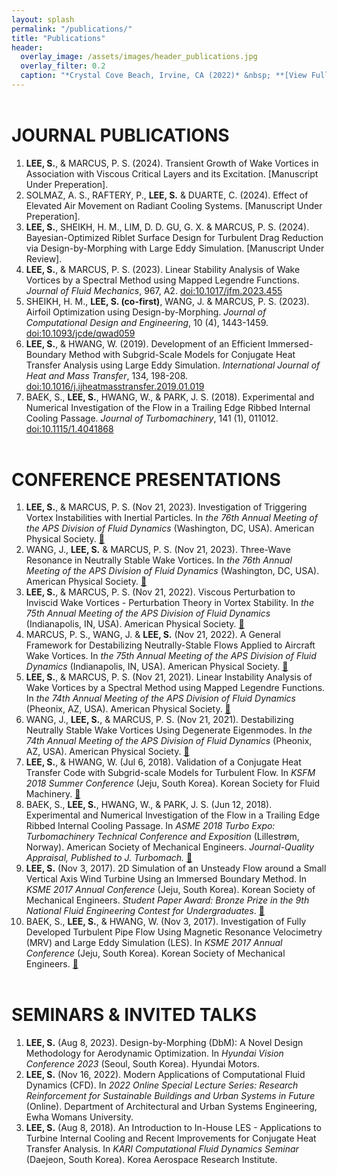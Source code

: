 ```yaml
---
layout: splash
permalink: "/publications/"
title: "Publications"
header:
  overlay_image: /assets/images/header_publications.jpg
  overlay_filter: 0.2
  caption: "*Crystal Cove Beach, Irvine, CA (2022)* &nbsp; **[View Full-image](/assets/photographs/reef_point_crystal_cove_2022.jpg)**"
---
```


# JOURNAL PUBLICATIONS

1. **LEE, S.**, & MARCUS, P. S. (2024). Transient Growth of Wake Vortices in Association with Viscous Critical Layers and its Excitation. [Manuscript Under Preperation].
2. SOLMAZ, A. S., RAFTERY, P., **LEE, S.** & DUARTE, C. (2024). Effect of Elevated Air Movement on Radiant Cooling Systems. [Manuscript Under Preperation].
3. **LEE, S.**, SHEIKH, H. M., LIM, D. D. GU, G. X. & MARCUS, P. S. (2024). Bayesian-Optimized Riblet Surface Design for Turbulent Drag Reduction via Design-by-Morphing with Large Eddy Simulation. [Manuscript Under Review].
4. **LEE, S.**, & MARCUS, P. S. (2023). Linear Stability Analysis of Wake Vortices by a Spectral Method using Mapped Legendre Functions. *Journal of Fluid Mechanics*, 967, A2. [doi:10.1017/jfm.2023.455](https://doi.org/10.1017/jfm.2023.455)
5. SHEIKH, H. M., **LEE, S. (co-first)**, WANG, J. & MARCUS, P. S. (2023). Airfoil Optimization using Design-by-Morphing. *Journal of Computational Design and Engineering*, 10 (4), 1443-1459. [doi:10.1093/jcde/qwad059](
https://doi.org/10.1093/jcde/qwad059)
6. **LEE, S.**, & HWANG, W. (2019). Development of an Efficient Immersed-Boundary Method with Subgrid-Scale Models for Conjugate Heat Transfer Analysis using Large Eddy Simulation. *International Journal of Heat and Mass Transfer*, 134, 198-208. [doi:10.1016/j.ijheatmasstransfer.2019.01.019](https://doi.org/10.1016/j.ijheatmasstransfer.2019.01.019)
7. BAEK, S., **LEE, S.**, HWANG, W., & PARK, J. S. (2018). Experimental and Numerical Investigation of the Flow in a Trailing Edge Ribbed Internal Cooling Passage. *Journal of Turbomachinery*, 141 (1), 011012. [doi:10.1115/1.4041868](https://doi.org/10.1115/1.4041868)


# CONFERENCE PRESENTATIONS

1. **LEE, S.**, & MARCUS, P. S. (Nov 21, 2023). Investigation of Triggering Vortex Instabilities with Inertial Particles. In *the 76th Annual Meeting of the APS Division of Fluid Dynamics* (Washington, DC, USA). American Physical Society. [:link:](https://meetings.aps.org/Meeting/DFD23/Session/ZC38.5)
2. WANG, J., **LEE, S.** & MARCUS, P. S. (Nov 21, 2023). Three-Wave Resonance in Neutrally Stable Wake Vortices. In *the 76th Annual Meeting of the APS Division of Fluid Dynamics* (Washington, DC, USA). American Physical Society. [:link:](https://meetings.aps.org/Meeting/DFD23/Session/ZC38.2)
3. **LEE, S.**, & MARCUS, P. S. (Nov 21, 2022). Viscous Perturbation to Inviscid Wake Vortices - Perturbation Theory in Vortex Stability. In *the 75th Annual Meeting of the APS Division of Fluid Dynamics* (Indianapolis, IN, USA). American Physical Society. [:link:](https://meetings.aps.org/Meeting/DFD22/Session/Q11.7)
4. MARCUS, P. S., WANG, J. & **LEE, S.** (Nov 21, 2022). A General Framework for Destabilizing Neutrally-Stable Flows Applied to Aircraft Wake Vortices. In *the 75th Annual Meeting of the APS Division of Fluid Dynamics* (Indianapolis, IN, USA). American Physical Society. [:link:](https://meetings.aps.org/Meeting/DFD22/Session/L18.1)
5. **LEE, S.**, & MARCUS, P. S. (Nov 21, 2021). Linear Instability Analysis of Wake Vortices by a Spectral Method using Mapped Legendre Functions. In *the 74th Annual Meeting of the APS Division of Fluid Dynamics* (Pheonix, AZ, USA). American Physical Society. [:link:](https://meetings.aps.org/Meeting/DFD21/Session/E24.1)
6. WANG, J., **LEE, S.**, & MARCUS, P. S. (Nov 21, 2021). Destabilizing Neutrally Stable Wake Vortices Using Degenerate Eigenmodes. In *the 74th Annual Meeting of the APS Division of Fluid Dynamics* (Pheonix, AZ, USA). American Physical Society. [:link:](https://meetings.aps.org/Meeting/DFD21/Session/E24.3)
7. **LEE, S.**, & HWANG, W. (Jul 6, 2018). Validation of a Conjugate Heat Transfer Code with Subgrid-scale Models for Turbulent Flow. In *KSFM 2018 Summer Conference* (Jeju, South Korea). Korean Society for Fluid Machinery. [:link:](http://www.dbpia.co.kr/journal/articleDetail?nodeId=NODE07536688&language=ko_KR)
8. BAEK, S., **LEE, S.**, HWANG, W., & PARK, J. S. (Jun 12, 2018). Experimental and Numerical Investigation of the Flow in a Trailing Edge Ribbed Internal Cooling Passage. In *ASME 2018 Turbo Expo: Turbomachinery Technical Conference and Exposition* (Lillestrøm, Norway). American Society of Mechanical Engineers. *Journal-Quality Appraisal, Published to J. Turbomach.* [:link:](https://doi.org/10.1115/GT2018-76741)
9. **LEE, S.** (Nov 3, 2017). 2D Simulation of an Unsteady Flow around a Small Vertical Axis Wind Turbine Using an Immersed Boundary Method. In *KSME 2017 Annual Conference* (Jeju, South Korea). Korean Society of Mechanical Engineers. *Student Paper Award: Bronze Prize in the 9th National Fluid Engineering Contest for Undergraduates*. [:link:](http://www.dbpia.co.kr/journal/articleDetail?nodeId=NODE07287580&language=ko_KR#)
10. BAEK, S., **LEE, S.**, & HWANG, W. (Nov 3, 2017). Investigation of Fully Developed Turbulent Pipe Flow Using Magnetic Resonance Velocimetry (MRV) and Large Eddy Simulation (LES). In *KSME 2017 Annual Conference* (Jeju, South Korea). Korean Society of Mechanical Engineers. [:link:](http://www.dbpia.co.kr/journal/articleDetail?nodeId=NODE07287540&language=ko_KR#)

# SEMINARS & INVITED TALKS

1. **LEE, S.** (Aug 8, 2023). Design-by-Morphing (DbM): A Novel Design Methodology for Aerodynamic Optimization. In *Hyundai Vision Conference 2023* (Seoul, South Korea). Hyundai Motors.
2. **LEE, S.** (Nov 16, 2022). Modern Applications of Computational Fluid Dynamics (CFD). In *2022 Online Special Lecture Series: Research Reinforcement for Sustainable Buildings and Urban Systems in Future* (Online). Department of Architectural and Urban Systems Engineering, Ewha Womans University.
3. **LEE, S.** (Aug 8, 2018). An Introduction to In-House LES - Applications to Turbine Internal Cooling and Recent Improvements for Conjugate Heat Transfer Analysis. In *KARI Computational Fluid Dynamics Seminar* (Daejeon, South Korea). Korea Aerospace Research Institute.

<style type="text/css">
h1 {
	margin-top:2em;
}
h3 {
	margin-top:0.5em;
}
</style>